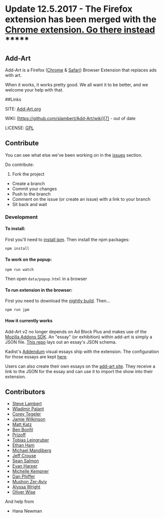 # Update 12.5.2017 - The Firefox extension has been merged with the [Chrome extension. Go there instead](https://github.com/coreytegeler/add-art-chrome/) *****


## Add-Art
Add-Art is a Firefox ([Chrome](https://github.com/coreytegeler/add-art-chrome) & [Safari](https://github.com/owise1/add-art-safari)) Browser Extension that replaces ads with art.

When it works, it works pretty good. We all want it to be better, and we welcome your help with that.


##Links

SITE: [Add-Art.org][6]

WIKI: [https://github.com/slambert/Add-Art/wiki][7] - out of date

LICENSE: [GPL][8]

## Contribute

You can see what else we've been working on in the [issues][9] section.

Do contribute:

 1. Fork the project 
 * Create a branch
 * Commit your changes
 * Push to the branch
 * Comment on the issue (or create an issue) with a link to your branch
 * Sit back and wait

### Development 

#### To install:

First you'll need to [install jpm](https://developer.mozilla.org/en-US/Add-ons/SDK/Tools/jpm#Installation). Then install the npm packages:

```
npm install
```

#### To work on the popup:

```
npm run watch
```
Then open `data/popup.html` in a browser

#### To run extension in the browser:

First you need to download the [nightly build](https://nightly.mozilla.org/). Then... 

```
npm run jpm 
```

#### How it currently works

Add-Art v2 no longer depends on Ad Block Plus and makes use of the [Mozilla Addons SDK](https://developer.mozilla.org/en-US/Add-ons/SDK). An "essay" (or exhibition) within add-art is simply a JSON file. [This repo](https://github.com/owise1/addendum-exhibitions) lays out an essay's JSON schema.  

Kadist's [Addendum](http://addendum.kadist.org/) visual essays ship with the extension. The configuration for those essays are kept [here](https://github.com/owise1/addendum-exhibitions). 

Users can also create their own essays on the [add-art site](http://add-art.org/essays/).  They receive a link to the JSON for the essay and can use it to import the show into their extension.


## Contributors

 * [Steve Lambert][10]
 * [Wladimir Palant][11]
 * [Corey Tegeler][12]
 * [Jamie Wilkinson][13]
 * [Matt Katz][14]
 * [Ben Bonfil][15] 
 * [Prizoff][16]
 * [Tobias Leingruber][17]
 * [Ethan Ham][18]
 * [Michael Mandiberg][19]
 * [Jeff Crouse][20]
 * [Sean Salmon][21]
 * [Evan Harper][22]
 * [Michelle Kempner][23]
 * [Dan Phiffer][24]
 * [Mushon Zer-Aviv][25]
 * [Alyssa Wright][26]
 * [Oliver Wise][27]
 
And help from 

* Hana Newman


[1]: http://www.brooklynmuseum.org/
[2]: http://eyebeam.org/
[3]: http://www.kadist.org/
[4]: http://www.nasa.gov/
[5]: http://rhizome.org/
[6]: http://Add-Art.org
[7]: https://github.com/slambert/Add-Art/wiki
[8]: https://www.gnu.org/licenses/gpl.txt
[9]: https://github.com/slambert/Add-Art/issues
[10]: http://visitsteve.com
[11]: http://adblockplus.org/
[12]: http://coreytegeler.com
[13]: http://tramschase.com/
[14]: http://www.morelightmorelight.com/
[15]: http://benbonfil.com
[16]: https://www.freelancer.com/users/2641827.html
[17]: http://www.tobi-x.com/
[18]: http://www.ethanham.com/
[19]: http://www.mandiberg.com/
[20]: http://www.jeffcrouse.info/
[21]: http://www.seanaes.com/
[22]: http://a.parsons.edu/~evan/school/
[23]: https://twitter.com/#!/mikey_k
[24]: http://phiffer.org/
[25]: http://mushon.com/
[26]: http://alumni.media.mit.edu/~alyssa/
[27]: http://owise1.guru

